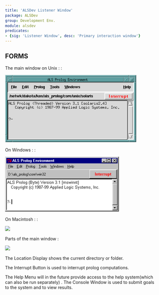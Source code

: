```yaml
---
title: 'ALSDev Listener Window'
package: ALSDev
group: Development Env.
module: alsdev
predicates:
- {sig: 'Listener Window', desc: 'Primary interaction window'}
---
```


## FORMS


The
main
window on Unix : :

![](images/alsdev_main_unix.gif)

On Windows : :

![](images/alsdev_main_wins.gif)

On Macintosh : :

![](images/alsdev_main-mac.gif)

Parts of the main window :

![](images/alsdev_main_wins_notes.gif)

The Location Display shows the current directory or folder.

The Interrupt Button is used to interrupt prolog computations.

The Help Menu will in the future provide access to the help system(which can also be run separately) . The Console Window is used to submit goals to the system and to view results.




